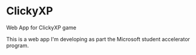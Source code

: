 # ClickyXP
Web App for ClickyXP game

This is a web app I'm developing as part the Microsoft student accelerator program.
